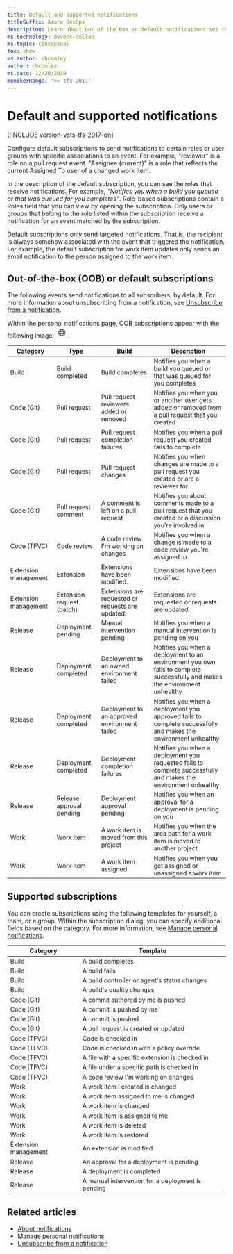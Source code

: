 ```yaml
---
title: Default and supported notifications
titleSuffix: Azure DevOps
description: Learn about out of the box or default notifications set in Azure DevOps or Team Foundation Server 
ms.technology: devops-collab
ms.topic: conceptual
toc: show
ms.author: chcomley
author: chcomley
ms.date: 12/20/2019
monikerRange: '>= tfs-2017'
---
```


# Default and supported notifications

[!INCLUDE [version-vsts-tfs-2017-on](../includes/version-tfs-2017-through-vsts.md)]

Configure default subscriptions to send notifications to certain roles or user groups with specific associations to an event. For example, "reviewer" is a role on a pull request event. "Assignee (current)" is a role that reflects the current Assigned To user of a changed work item.

In the description of the default subscription, you can see the roles that receive notifications. For example, *"Notifies you when a build you queued or that was queued for you completes"*. Role-based subscriptions contain a Roles field that you can view by opening the subscription. Only users or groups that belong to the role listed within the subscription receive a notification for an event matched by the subscription.
  
Default subscriptions only send targeted notifications. That is, the recipient is always somehow associated with the event that triggered the notification. For example, the default subscription for work item updates only sends an email notification to the person assigned to the work item.

## Out-of-the-box (OOB) or default subscriptions

The following events send notifications to all subscribers, by default. For more information about unsubscribing from a notification, see [Unsubscribe from a notification](unsubscribe-default-notification.md).  

Within the personal notifications page, OOB subscriptions appear with the following image: ![Notification](media/oob-notification.png).


| Category | 	Type| 	Build| 	Description
|-----------------------|-------------------|---------------------|----------------| 
| Build	|Build completed	|Build completes	|Notifies you when a build you queued or that was queued for you completes|  
| Code (Git)| 	Pull request	| Pull request reviewers added or removed	| Notifies you when you or another user gets added or removed from a pull request that you created|  
| Code (Git)| 	Pull request| 	Pull request completion failures	| Notifies you when a pull request you created fails to complete | 
| Code (Git)| 	Pull request| 	Pull request changes	| Notifies you when changes are made to a pull request you created or are a reviewer for | 
| Code (Git)| 	Pull request comment| 	A comment is left on a pull request	| Notifies you about comments made to a pull request that you created or a discussion you're involved in | 
| Code (TFVC)| 	Code review	| A code review I'm working on changes	| Notifies you when a change is made to a code review you're assigned to| 
| Extension management| 	Extension| 	Extensions have been modified.	| Extensions have been modified. | 
| Extension management| 	Extension request (batch)	| Extensions are requested or requests are updated.	| Extensions are requested or requests are updated. | 
| Release| 	Deployment pending	| Manual intervention pending	| Notifies you when a manual intervention is pending on you | 
| Release| 	Deployment completed	| Deployment to an owned environment failed	| Notifies you when a deployment to an environment you own fails to complete successfully and makes the environment unhealthy | 
| Release| 	Deployment completed	| Deployment to an approved environment failed	| Notifies you when a deployment you approved fails to complete successfully  and makes the environment unhealthy | 
| Release| 	Deployment completed| 	Deployment completion failures	| Notifies you when a deployment you requested fails to complete successfully  and makes the environment unhealthy | 
| Release| 	Release approval pending| 	Deployment approval pending| 	Notifies you when an approval for a deployment is pending on you | 
| Work| 	Work item| 	A work item is moved from this project	| Notifies you when the area path for a work item is moved to another project | 
| Work	| Work item	| A work item assigned	| Notifies you when you get assigned or unassigned a work item | 

## Supported subscriptions

You can create subscriptions using the following templates for yourself, a team, or a group.  Within the subscription dialog, you can specify additional fields based on the category. For more information, see [Manage personal notifications](manage-your-personal-notifications.md).

| Category | 	Template |
|-----------------------|-------------------|
|Build | A build completes |
|Build | A build fails |
|Build | A build controller or agent's status changes |
|Build | A build's quality changes |
|Code (Git)| A commit authored by me is pushed |
|Code (Git)| A commit is pushed by me  |
|Code (Git)| A commit is pushed |
|Code (Git)| A pull request is created or updated |
|Code (TFVC)| Code is checked in |
|Code (TFVC)| Code is checked in with a policy override |
|Code (TFVC)| A file with a specific extension is checked in |
|Code (TFVC)| A file under a specific path is checked in |
|Code (TFVC)| A code review I'm working on changes |
|Work | A work item I created is changed |
|Work | A work item assigned to me is changed |
|Work | A work item is changed |
|Work | A work item is assigned to me |
|Work | A work item is deleted |
|Work | A work item is restored |
|Extension management | An extension is modified |
|Release | An approval for a deployment is pending |
|Release | A deployment is completed |
|Release | A manual intervention for a deployment is pending |

## Related articles

- [About notifications](about-notifications.md)
- [Manage personal notifications](./manage-team-group-global-organization-notifications.md)
- [Unsubscribe from a notification](unsubscribe-default-notification.md)
